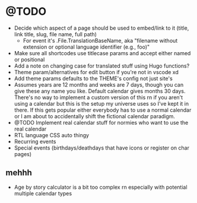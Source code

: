 # @TODO
- Decide which aspect of a page should be used to embed/link to it (title, link title, slug, file name, full path)
    - For event it's .File.TranslationBaseName, aka "filename without extension or optional language identifier (e.g., foo)"
- Make sure all shortcodes use titlecase params and accept either named or positional
- Add a note on changing case for translated stuff using Hugo functions?
- Theme param/alternatives for edit button if you're not in vscode xd
- Add theme params defaults to the THEME's config not just site's
- Assumes years are 12 months and weeks are 7 days, though you can give these any name you like. Default calendar gives months 30 days. There's no way to implement a custom version of this rn if you aren't using a calendar but this is the setup my universe uses so I've kept it in there. If this gets popular either everybody has to use a normal calendar or I am about to accidentally shift the fictional calendar paradigm.
- @TODO Implement real calendar stuff for normies who want to use the real calendar
- RTL language CSS auto thingy
- Recurring events
- Special events (birthdays/deathdays that have icons or register on char pages)

## mehhh
- Age by story calculator is a bit too complex rn especially with potential multiple calendar types